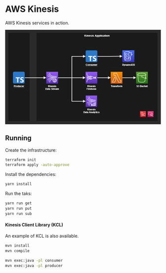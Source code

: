 # AWS Kinesis

AWS Kinesis services in action.

<img src=".diagram/kinesis.drawio.png" width=700 />

## Running

Create the infrastructure:

```sh
terraform init
terraform apply -auto-approve
```

Install the dependencies:

```sh
yarn install
```

Run the taks:

```sh
yarn run get
yarn run put
yarn run sub
```

#### Kinesis Client Library (KCL)

An example of KCL is also available.

```sh
mvn install
mvn compile
```

```sh
mvn exec:java -pl consumer
mvn exec:java -pl producer
```